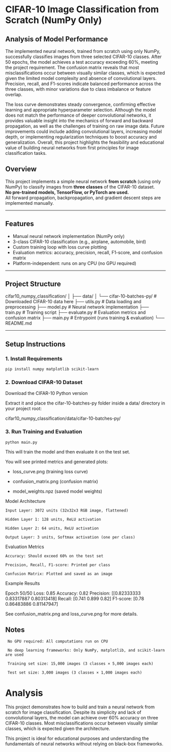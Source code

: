 # CIFAR-10 Image Classification from Scratch (NumPy Only)

## Analysis of Model Performance

The implemented neural network, trained from scratch using only NumPy, successfully classifies images from three selected CIFAR-10 classes. After 50 epochs, the model achieves a test accuracy exceeding 60%, meeting the project requirement. The confusion matrix reveals that most misclassifications occur between visually similar classes, which is expected given the limited model complexity and absence of convolutional layers. Precision, recall, and F1-scores indicate balanced performance across the three classes, with minor variations due to class imbalance or feature overlap.

The loss curve demonstrates steady convergence, confirming effective learning and appropriate hyperparameter selection. Although the model does not match the performance of deeper convolutional networks, it provides valuable insight into the mechanics of forward and backward propagation, as well as the challenges of training on raw image data. Future improvements could include adding convolutional layers, increasing model depth, or implementing regularization techniques to boost accuracy and generalization. Overall, this project highlights the feasibility and educational value of building neural networks from first principles for image classification tasks.


## Overview

This project implements a simple neural network **from scratch** (using only NumPy) to classify images from **three classes** of the CIFAR-10 dataset.  
**No pre-trained models, TensorFlow, or PyTorch are used.**  
All forward propagation, backpropagation, and gradient descent steps are implemented manually.

---

## Features

-  Manual neural network implementation (NumPy only)  
-  3-class CIFAR-10 classification (e.g., airplane, automobile, bird)  
-  Custom training loop with loss curve plotting  
-  Evaluation metrics: accuracy, precision, recall, F1-score, and confusion matrix  
-  Platform-independent: runs on any CPU (no GPU required)

---

## Project Structure

cifar10_numpy_classification/
│
├── data/
│ └── cifar-10-batches-py/ # Downloaded CIFAR-10 data here
├── utils.py # Data loading and preprocessing
├── model.py # Neural network implementation
├── train.py # Training script
├── evaluate.py # Evaluation metrics and confusion matrix
├── main.py # Entrypoint (runs training & evaluation)
└── README.md 


---

## Setup Instructions

### 1. Install Requirements

```bash
pip install numpy matplotlib scikit-learn
```

### 2. Download CIFAR-10 Dataset

   Download the CIFAR-10 Python version

   Extract it and place the cifar-10-batches-py folder inside a data/ directory in your project root:

cifar10_numpy_classification/data/cifar-10-batches-py/

### 3. Run Training and Evaluation

```
python main.py
```
   This will train the model and then evaluate it on the test set.

   You will see printed metrics and generated plots:

   

 - loss_curve.png (training loss curve)
   
     
 - confusion_matrix.png (confusion matrix)
      
    
 - model_weights.npz (saved model weights)

Model Architecture

    Input Layer: 3072 units (32x32x3 RGB image, flattened)

    Hidden Layer 1: 128 units, ReLU activation

    Hidden Layer 2: 64 units, ReLU activation

    Output Layer: 3 units, Softmax activation (one per class)

Evaluation Metrics

    Accuracy: Should exceed 60% on the test set

    Precision, Recall, F1-score: Printed per class

    Confusion Matrix: Plotted and saved as an image

Example Results

Epoch 50/50 Loss: 0.85
Accuracy: 0.82
Precision: [[0.82333333 0.83317887 0.80313418]
Recall: [0.741 0.899 0.82]
F1-score: [0.78       0.86483886 0.81147947]

See confusion_matrix.png and loss_curve.png for more details.
## Notes

     No GPU required: All computations run on CPU

     No deep learning frameworks: Only NumPy, matplotlib, and scikit-learn are used

     Training set size: 15,000 images (3 classes × 5,000 images each)

     Test set size: 3,000 images (3 classes × 1,000 images each)

# Analysis

This project demonstrates how to build and train a neural network from scratch for image classification. Despite its simplicity and lack of convolutional layers, the model can achieve over 60% accuracy on three CIFAR-10 classes. Most misclassifications occur between visually similar classes, which is expected given the architecture.

This project is ideal for educational purposes and understanding the fundamentals of neural networks without relying on black-box frameworks.
